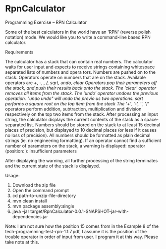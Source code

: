 # RpnCalculator

Programming Exercise – RPN Calculator

Some of the best calculators in the world have an 'RPN' (reverse polish notation) mode.
We would like you to write a command-line based RPN calculator.

Requirements

The calculator has a stack that can contain real numbers.
The calculator waits for user input and expects to receive strings containing whitespace separated lists of numbers and opera tors.
Numbers are pushed on to the stack. Operators operate on numbers that are on the stack.
Available operators are +, -, *, /, sqrt, undo, clear
Operators pop their parameters off the stack, and push their results back onto the stack.
The 'clear' operator removes all items from the stack.
The 'undo' operator undoes the previous operation. "undo undo" will undo the previo us two operations.
sqrt performs a square root on the top item from the stack
The '+', '-', '*', '/' operators perform addition, subtraction, multiplication and division respectively on the top two items from the stack.
After processing an input string, the calculator displays the current contents of the stack as a space-separated list.
Numbers should be stored on the stack to at least 15 decimal places of precision, but displayed to 10 decimal places (or less if it
causes no loss of precision).
All numbers should be formatted as plain decimal strings (ie. no engineering formatting).
If an operator cannot find a sufficient number of parameters on the stack, a warning is displayed:
operator <operator> (position: <pos>): insufficient parameters

After displaying the warning, all further processing of the string terminates and the current state of the stack is displayed.


Usage:
1. Download the zip file
2. Open the command prompt 
3. cd path-to-unzip-file-directory
4. mvn clean install
5. mvn package assembly:single
6. java -jar target/RpnCalculator-0.0.1-SNAPSHOT-jar-with-dependencies.jar

Note: I am not sure how the position 15 comes from in the Example 8 of the tech-programming-test-rpn-1.1.7.pdf, I assume it is the position of the trouble operator in order of input from user. I program it at this way. Please take note at this.